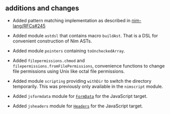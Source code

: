 ## additions and changes

- Added pattern matching implementation as described in
  [nim-lang/RFCs#245](https://github.com/nim-lang/RFCs/issues/245)
- Added module `astdsl` that contains macro `buildAst`. That is a DSL for convenient
  construction of Nim ASTs.
- Added module `pointers` containing `toUncheckedArray`.
- Added `filepermissions.chmod` and `filepermissions.fromFilePermissions`,
  convenience functions to change file permissions using Unix like octal file permissions.
- Added module `scripting` providing `withDir` to switch the directory temporarily. This
  was previously only available in the `nimscript` module.




- Added `jsformdata` module for [`FormData`](https://developer.mozilla.org/en-US/docs/Web/API/FormData) for the JavaScript target.
- Added `jsheaders` module for [`Headers`](https://developer.mozilla.org/en-US/docs/Web/API/Headers) for the JavaScript target.
